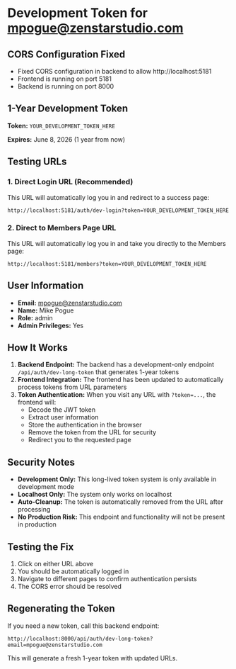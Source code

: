 # Development Token for mpogue@zenstarstudio.com

## CORS Configuration Fixed
- Fixed CORS configuration in backend to allow http://localhost:5181
- Frontend is running on port 5181
- Backend is running on port 8000

## 1-Year Development Token

**Token:** `YOUR_DEVELOPMENT_TOKEN_HERE`

**Expires:** June 8, 2026 (1 year from now)

## Testing URLs

### 1. Direct Login URL (Recommended)
This URL will automatically log you in and redirect to a success page:
```
http://localhost:5181/auth/dev-login?token=YOUR_DEVELOPMENT_TOKEN_HERE
```

### 2. Direct to Members Page URL
This URL will automatically log you in and take you directly to the Members page:
```
http://localhost:5181/members?token=YOUR_DEVELOPMENT_TOKEN_HERE
```

## User Information
- **Email:** mpogue@zenstarstudio.com
- **Name:** Mike Pogue
- **Role:** admin
- **Admin Privileges:** Yes

## How It Works

1. **Backend Endpoint:** The backend has a development-only endpoint `/api/auth/dev-long-token` that generates 1-year tokens
2. **Frontend Integration:** The frontend has been updated to automatically process tokens from URL parameters
3. **Token Authentication:** When you visit any URL with `?token=...`, the frontend will:
   - Decode the JWT token
   - Extract user information
   - Store the authentication in the browser
   - Remove the token from the URL for security
   - Redirect you to the requested page

## Security Notes

- **Development Only:** This long-lived token system is only available in development mode
- **Localhost Only:** The system only works on localhost
- **Auto-Cleanup:** The token is automatically removed from the URL after processing
- **No Production Risk:** This endpoint and functionality will not be present in production

## Testing the Fix

1. Click on either URL above
2. You should be automatically logged in
3. Navigate to different pages to confirm authentication persists
4. The CORS error should be resolved

## Regenerating the Token

If you need a new token, call this backend endpoint:
```
http://localhost:8000/api/auth/dev-long-token?email=mpogue@zenstarstudio.com
```

This will generate a fresh 1-year token with updated URLs.
